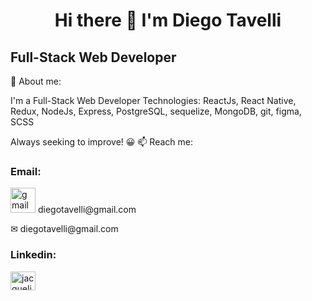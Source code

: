 <h1 align="center" >
Hi there 👋 
I'm Diego Tavelli
</h1>
<h2>
 Full-Stack Web Developer 
</h2>




💬 About me:

I'm a Full-Stack Web Developer
Technologies:
ReactJs, 
React Native, 
Redux, 
NodeJs, 
Express, 
PostgreSQL, 
sequelize, 
MongoDB,
git,
figma,
SCSS


Always seeking to improve! 😀
📫 Reach me:
<h3>Email: </h3>
<p><img src="https://cdn-icons-png.flaticon.com/512/732/732200.png" alt="gmail" width="40" height="40"/> diegotavelli@gmail.com</p>
✉ diegotavelli@gmail.com

<h3>Linkedin:</h3>
<a href="https://www.linkedin.com/in/diegotavelli/" target="blank"><img align="center" src="https://raw.githubusercontent.com/rahuldkjain/github-profile-readme-generator/master/src/images/icons/Social/linked-in-alt.svg" alt="jacqueline leone" height="30" width="40" /></a>



